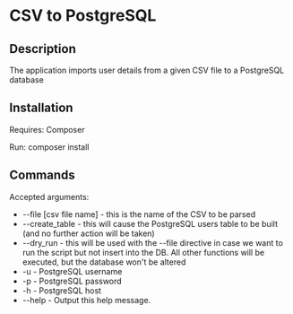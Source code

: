# CSV to PostgreSQL

Description
-----------
The application imports user details from a given CSV file to a PostgreSQL database

Installation
------------
Requires: Composer

Run: composer install

Commands
--------
Accepted arguments:
* --file [csv file name] - this is the name of the CSV to be parsed
* --create_table - this will cause the PostgreSQL users table to be built (and no further action will be taken)
* --dry_run - this will be used with the --file directive in case we want to run the script but not insert into the DB. All other functions will be executed, but the database won't be altered
* -u - PostgreSQL username
* -p - PostgreSQL password
* -h - PostgreSQL host
* --help - Output this help message.
